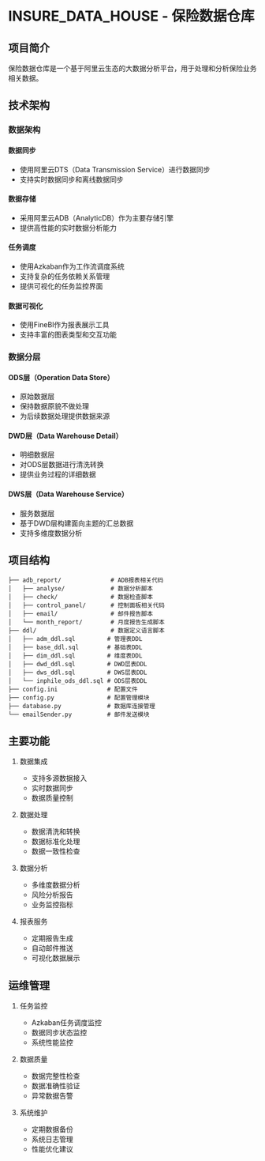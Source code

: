 
# INSURE_DATA_HOUSE - 保险数据仓库

## 项目简介
保险数据仓库是一个基于阿里云生态的大数据分析平台，用于处理和分析保险业务相关数据。

## 技术架构

### 数据架构

#### 数据同步
- 使用阿里云DTS（Data Transmission Service）进行数据同步
- 支持实时数据同步和离线数据同步

#### 数据存储
- 采用阿里云ADB（AnalyticDB）作为主要存储引擎
- 提供高性能的实时数据分析能力

#### 任务调度
- 使用Azkaban作为工作流调度系统
- 支持复杂的任务依赖关系管理
- 提供可视化的任务监控界面

#### 数据可视化
- 使用FineBI作为报表展示工具
- 支持丰富的图表类型和交互功能

### 数据分层

#### ODS层（Operation Data Store）
- 原始数据层
- 保持数据原貌不做处理
- 为后续数据处理提供数据来源

#### DWD层（Data Warehouse Detail）
- 明细数据层
- 对ODS层数据进行清洗转换
- 提供业务过程的详细数据

#### DWS层（Data Warehouse Service）
- 服务数据层
- 基于DWD层构建面向主题的汇总数据
- 支持多维度数据分析

## 项目结构

```plaintext
├── adb_report/              # ADB报表相关代码
│   ├── analyse/             # 数据分析脚本
│   ├── check/               # 数据检查脚本
│   ├── control_panel/       # 控制面板相关代码
│   ├── email/               # 邮件报告脚本
│   └── month_report/        # 月度报告生成脚本
├── ddl/                     # 数据定义语言脚本
│   ├── adm_ddl.sql         # 管理表DDL
│   ├── base_ddl.sql        # 基础表DDL
│   ├── dim_ddl.sql         # 维度表DDL
│   ├── dwd_ddl.sql         # DWD层表DDL
│   ├── dws_ddl.sql         # DWS层表DDL
│   └── inphile_ods_ddl.sql # ODS层表DDL
├── config.ini              # 配置文件
├── config.py               # 配置管理模块
├── database.py             # 数据库连接管理
└── emailSender.py          # 邮件发送模块
```

## 主要功能

1. 数据集成
   - 支持多源数据接入
   - 实时数据同步
   - 数据质量控制

2. 数据处理
   - 数据清洗和转换
   - 数据标准化处理
   - 数据一致性检查

3. 数据分析
   - 多维度数据分析
   - 风险分析报告
   - 业务监控指标

4. 报表服务
   - 定期报告生成
   - 自动邮件推送
   - 可视化数据展示

## 运维管理

1. 任务监控
   - Azkaban任务调度监控
   - 数据同步状态监控
   - 系统性能监控

2. 数据质量
   - 数据完整性检查
   - 数据准确性验证
   - 异常数据告警

3. 系统维护
   - 定期数据备份
   - 系统日志管理
   - 性能优化建议
        
